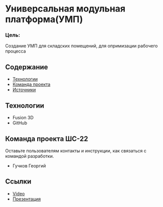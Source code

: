 # Универсальная модульная платформа(УМП)
### Цель:
Создание УМП для складских помещений, для опримизации рабочего процесса
## Содержание
- [Технологии](#технологии)
- [Команда проекта](#команда-проекта)
- [Источники](#источники)

## Технологии
- Fusion 3D
- GitHub



## Команда проекта ШС-22
Оставьте пользователям контакты и инструкции, как связаться с командой разработки.


- Гучков Георгий

## Ссылки
- [Video](https://disk.yandex.ru/client/disk/ВКР)
- [Презентация](https://disk.yandex.ru/client/disk/ВКР/презентация)
